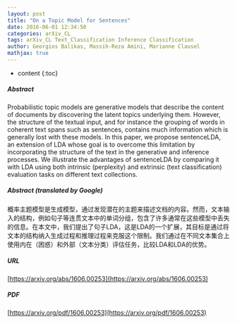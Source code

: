 ```yaml
---
layout: post
title: "On a Topic Model for Sentences"
date: 2016-06-01 12:34:50
categories: arXiv_CL
tags: arXiv_CL Text_Classification Inference Classification
author: Georgios Balikas, Massih-Reza Amini, Marianne Clausel
mathjax: true
---
```


* content
{:toc}

##### Abstract
Probabilistic topic models are generative models that describe the content of documents by discovering the latent topics underlying them. However, the structure of the textual input, and for instance the grouping of words in coherent text spans such as sentences, contains much information which is generally lost with these models. In this paper, we propose sentenceLDA, an extension of LDA whose goal is to overcome this limitation by incorporating the structure of the text in the generative and inference processes. We illustrate the advantages of sentenceLDA by comparing it with LDA using both intrinsic (perplexity) and extrinsic (text classification) evaluation tasks on different text collections.

##### Abstract (translated by Google)
概率主题模型是生成模型，通过发现潜在的主题来描述文档的内容。然而，文本输入的结构，例如句子等连贯文本中的单词分组，包含了许多通常在这些模型中丢失的信息。在本文中，我们提出了句子LDA，这是LDA的一个扩展，其目标是通过将文本的结构纳入生成过程和推理过程来克服这个限制。我们通过在不同文本集合上使用内在（困惑）和外部（文本分类）评估任务，比较LDA和LDA的优势。

##### URL
[https://arxiv.org/abs/1606.00253](https://arxiv.org/abs/1606.00253)

##### PDF
[https://arxiv.org/pdf/1606.00253](https://arxiv.org/pdf/1606.00253)

